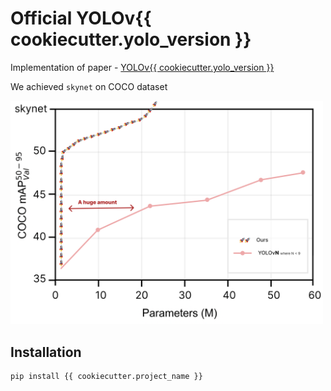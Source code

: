# Official YOLOv{{ cookiecutter.yolo_version }}

Implementation of paper - [YOLOv{{ cookiecutter.yolo_version }}](https://www.youtube.com/watch?v=dQw4w9WgXcQ)

We achieved `skynet` on COCO dataset

<img width=500px src="docs/moon.png"/>

## Installation

```
pip install {{ cookiecutter.project_name }}
```